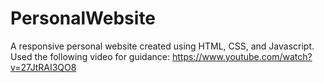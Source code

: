 # PersonalWebsite
A responsive personal website created using HTML, CSS, and Javascript. Used the following video for guidance: https://www.youtube.com/watch?v=27JtRAI3QO8
